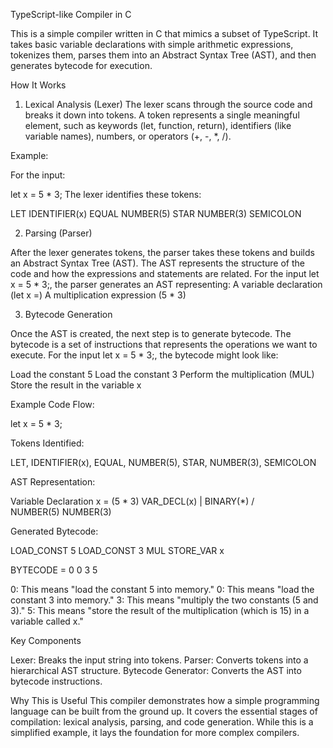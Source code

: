 TypeScript-like Compiler in C

This is a simple compiler written in C that mimics a subset of TypeScript. It takes basic variable declarations with simple arithmetic expressions, tokenizes them, parses them into an Abstract Syntax Tree (AST), and then generates bytecode for execution.

How It Works
1. Lexical Analysis (Lexer)
The lexer scans through the source code and breaks it down into tokens. A token represents a single meaningful element, such as keywords (let, function, return), identifiers (like variable names), numbers, or operators (+, -, *, /).

Example:

For the input:

let x = 5 * 3;
The lexer identifies these tokens:

LET
IDENTIFIER(x)
EQUAL
NUMBER(5)
STAR
NUMBER(3)
SEMICOLON

2. Parsing (Parser)

After the lexer generates tokens, the parser takes these tokens and builds an Abstract Syntax Tree (AST). The AST represents the structure of the code and how the expressions and statements are related.
For the input let x = 5 * 3;, the parser generates an AST representing:
A variable declaration (let x =)
A multiplication expression (5 * 3)

3. Bytecode Generation

Once the AST is created, the next step is to generate bytecode. The bytecode is a set of instructions that represents the operations we want to execute.
For the input let x = 5 * 3;, the bytecode might look like:

Load the constant 5
Load the constant 3
Perform the multiplication (MUL)
Store the result in the variable x

Example Code Flow:

let x = 5 * 3;

Tokens Identified:

LET, IDENTIFIER(x), EQUAL, NUMBER(5), STAR, NUMBER(3), SEMICOLON

AST Representation:

Variable Declaration x = (5 * 3)
         VAR_DECL(x)
             |
           BINARY(*)
          /        \
      NUMBER(5)   NUMBER(3)


Generated Bytecode:

LOAD_CONST 5
LOAD_CONST 3
MUL
STORE_VAR x
 
BYTECODE = 0 0 3 5

0: This means "load the constant 5 into memory."
0: This means "load the constant 3 into memory."
3: This means "multiply the two constants (5 and 3)."
5: This means "store the result of the multiplication (which is 15) in a variable called x."


Key Components

Lexer: Breaks the input string into tokens.
Parser: Converts tokens into a hierarchical AST structure.
Bytecode Generator: Converts the AST into bytecode instructions.

Why This is Useful
This compiler demonstrates how a simple programming language can be built from the ground up. It covers the essential stages of compilation: lexical analysis, parsing, and code generation. While this is a simplified example, it lays the foundation for more complex compilers.
